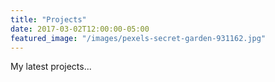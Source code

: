 ```yaml
---
title: "Projects"
date: 2017-03-02T12:00:00-05:00
featured_image: "/images/pexels-secret-garden-931162.jpg"
---
```

My latest projects...
